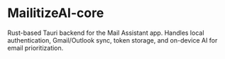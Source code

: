 # MailitizeAI-core
Rust-based Tauri backend for the Mail Assistant app. Handles local authentication, Gmail/Outlook sync, token storage, and on-device AI for email prioritization.
